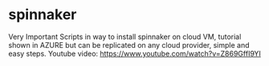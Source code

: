 # spinnaker
Very Important Scripts in way to install spinnaker on cloud VM, tutorial shown in AZURE but can be replicated on any cloud provider, simple and easy steps.
Youtube video: https://www.youtube.com/watch?v=Z869GffI9YI
